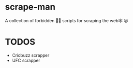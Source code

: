 # scrape-man
A collection of forbidden 🥷🏻 scripts for scraping the web🕸 😵

# TODOS
- Cricbuzz scrapper
- UFC scrapper
